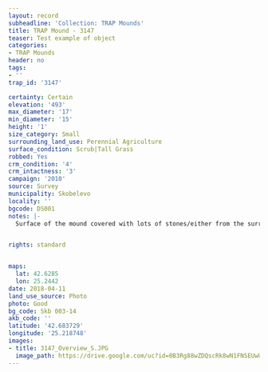 ```yaml
---
layout: record
subheadline: 'Collection: TRAP Mounds'
title: TRAP Mound - 3147
teaser: Test example of object
categories:
- TRAP Mounds
header: no
tags:
- ''
trap_id: '3147'

certainty: Certain
elevation: '493'
max_diameter: '17'
min_diameter: '15'
height: '1'
size_category: Small
surrounding_land_use: Perennial Agriculture
surface_condition: Scrub|Tall Grass
robbed: Yes
crm_condition: '4'
crm_intactness: '3'
campaign: '2010'
source: Survey
municipality: Skobelevo
locality: ''
bgcode: DS001
notes: |-
  Surface of the mound covered with lots of stones/either from the surrounding pasture or from the mound.


rights: standard


maps:
  lat: 42.6285
  lon: 25.2442
date: 2018-04-11
land_use_source: Photo
photo: Good
bg_code: Skb 003-14
akb_code: ''
latitude: '42.683729'
longitude: '25.218748'
images:
- title: 3147_Overview_S.JPG
  image_path: https://drive.google.com/uc?id=0B3Rg88wZDQscRk8wN1FNSEUwUGM
---
```

